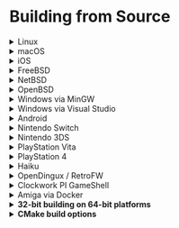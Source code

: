 # Building from Source

<details><summary>Linux</summary>

Note that ```pkg-config``` is an optional dependency for finding libsodium,
although we have a fallback if necessary.

### Installing dependencies on Debian and Ubuntu

```
sudo apt-get install git rpm cmake g++ libsdl2-dev libsodium-dev
```

### Installing dependencies on Fedora

```
sudo dnf install cmake git glibc-devel SDL2-devel libsodium-devel libasan libubsan
```

### Installing dependencies on Alpine Linux

```
sudo apk add git cmake g++ sdl2-dev libsodium-dev
```

### Compiling

```bash
git clone https://github.com/pionere/devilutionx
cd devilutionx
cmake -S. -Bbuild -DCMAKE_BUILD_TYPE=Release
cmake --build build -j $(getconf _NPROCESSORS_ONLN)
```

</details>

<details><summary>macOS</summary>

Make sure you have [Homebrew](https://brew.sh/) installed, then run:

```bash
brew bundle install
cmake -S. -Bbuild -DCMAKE_BUILD_TYPE=Release
cmake --build build -j $(sysctl -n hw.physicalcpu)
```

</details>
<details><summary>iOS</summary>

Make sure you have [Homebrew](https://brew.sh/) installed, then run:

```bash
brew install cmake
cmake -S. -Bbuild -DCMAKE_TOOLCHAIN_FILE=../CMake/ios.toolchain.cmake  -DENABLE_BITCODE=0 -DPLATFORM=OS64
cmake --build build -j $(sysctl -n hw.physicalcpu) --config Release
cd build
rm -rf Payload devilutionx.ipa
mkdir -p Payload
mv devilutionx.app Payload
zip -r devilutionx.ipa Payload
```

For testing with the Simulator instead run the following:

```bash
cmake -S. -Bbuild -G Xcode -DCMAKE_TOOLCHAIN_FILE=../CMake/ios.toolchain.cmake -DPLATFORM=SIMULATOR64
```

Then open the generated Xcode project and run things from there.
</details>
<details><summary>FreeBSD</summary>

### Installing dependencies

```
pkg install cmake libsodium
```

### Compiling

```bash
cmake -S. -Bbuild. -DCMAKE_BUILD_TYPE=Release
cmake --build build -j $(sysctl -n hw.ncpu)
```

</details>
<details><summary>NetBSD</summary>

### Installing dependencies

```
pkgin install cmake libsodium
```

### Compiling

```bash
cmake -S. -Bbuild -DCMAKE_BUILD_TYPE=Release
cmake --build build -j $(sysctl -n hw.ncpu)
```

</details>

<details><summary>OpenBSD</summary>

### Installing dependencies

```
pkg_add cmake libsodium gmake
```

### Compiling

```bash
cmake -S. -Bbuild -DCMAKE_MAKE_PROGRAM=gmake -DCMAKE_BUILD_TYPE=Release
cmake --build build -j $(sysctl -n hw.ncpuonline)
```

</details>

<details><summary>Windows via MinGW</summary>

### Installing dependencies on WSL, Debian and Ubuntu

### 32-bit

Download and place the 32bit MinGW Development Libraries of [SDL2](https://www.libsdl.org/download-2.0.php) and [Libsodium](https://github.com/jedisct1/libsodium/releases) in `/usr/i686-w64-mingw32`. This can be done automatically by running `Packaging/windows/mingw-prep.sh`.

```
sudo apt-get install cmake gcc-mingw-w64-i686 g++-mingw-w64-i686 pkg-config-mingw-w64-i686
```

### 64-bit

Download and place the 64bit MinGW Development Libraries of [SDL2](https://www.libsdl.org/download-2.0.php) and [Libsodium](https://github.com/jedisct1/libsodium/releases) in `/usr/x86_64-w64-mingw32`. This can be done automatically by running `Packaging/windows/mingw-prep.sh`.

```
sudo apt-get install cmake gcc-mingw-w64-x86-64 g++-mingw-w64-x86-64 pkg-config-mingw-w64-x86-64
```

### Compiling

```
sudo apt-get install wget git
git clone https://github.com/pionere/devilutionx
cd devilutionx
```

### 32-bit

```bash
cmake -S. -Bbuild -DCMAKE_TOOLCHAIN_FILE=../CMake/mingwcc.toolchain.cmake -DCMAKE_BUILD_TYPE=Release
cmake --build build -j $(getconf _NPROCESSORS_ONLN)
```

### 64-bit

```bash
cmake -S. -Bbuild -DCMAKE_TOOLCHAIN_FILE=../CMake/mingwcc64.toolchain.cmake -DCMAKE_BUILD_TYPE=Release
cmake --build build -j $(getconf _NPROCESSORS_ONLN)
```

Note: If your `(i686|x86_64)-w64-mingw32` directory is not in `/usr` (e.g. when on Debian), the mingw-prep scripts and the CMake
command won't work. You need adjust the mingw-prep scripts and pass `-DCROSS_PREFIX=/path` to CMake to set the path to the parent
of the `(i686|x86_64)-w64-mingw32` directory.
</details>
<details><summary>Windows via Visual Studio</summary>

### Installing dependencies

Make sure to install the `C++ CMake tools for Windows` component for Visual Studio.

Execute the following commands (via cmd or powershell):
1. Install [Git for Windows](https://gitforwindows.org/)

   ```
   git clone https://github.com/microsoft/vcpkg
   ```

2. Setup [vckpg](https://github.com/microsoft/vcpkg#quick-start-windows)

   ```
   cd vcpkg
   bootstrap-vcpkg.bat
   vcpkg integrate install
   ```

3. Install the required dependencies

   For the 64-bit version:

   ```
   vcpkg install sdl2:x64-windows libsodium:x64-windows
   ```

   For the 32-bit version:

   ```
   vcpkg install sdl2:x86-windows libsodium:x86-windows
   ```

*Note*
You can download the libraries manually from [SDL2](https://www.libsdl.org/download-2.0.php) and [Libsodium](https://github.com/jedisct1/libsodium/releases).

### Compiling

* **Through Open->CMake in Visual Studio**

1. Go to `File -> Open -> CMake`, select `CMakeLists.txt` from the project root.
2. Select the `x64-Release` configuration (or `x86-Release` for 32 bit builds, `-Debug` for debug builds).
3. Select `Build devilution.exe` from the `Build` menu.

* **Through GCC/WSL in Visual Studio**

1. Ensure the WSL environment has the build pre-requisites for both devilutionX (see "Installing dependencies on Debian and Ubuntu" under the "Linux" section above) and [WSL remote development](https://docs.microsoft.com/en-us/cpp/linux/connect-to-your-remote-linux-computer?view=msvc-160#connect-to-wsl).
2. Select the `WSL-GCC-x64-Debug` configuration.
3. Select `Build devilution` from the `Build` menu.

* **Through cmake-gui**

1. Input the path to devilutionx source directory at `Where is the source code:` field.
2. Input the path where the binaries would be placed at `Where to build the binaries:` field. If you want to place them inside source directory it's preferable to do so inside directory called `build` to avoid the binaries being added to the source tree.
3. It's recommended to input `Win32` in `Optional Platform for Generator`, otherwise it will default to x64 build.
4. In case you're using `vcpkg` select `Specify toolchain file for cross-compiling` and select the file `scripts/buildsystems/vcpkg.cmake` from `vcpkg` directory otherwise just go with `Use default native compilers`.
5. In case you need to select any paths to dependencies manually do this right in cmake-gui window.
6. Press `Generate` and open produced `.sln` file using Visual Studio.
7. Use build/debug etc. commands inside Visual Studio Solution like with any normal Visual Studio project.

</details>

<details><summary>Android</summary>

### Installing dependencies

Install [Android Studio](https://developer.android.com/studio)
After first launch configuration, go to "Configure -> SDK Manager -> SDK Tools".
Select "NDK (Side by side)" and "CMake" checkboxes and click "OK".

### Compiling

Click "Open Existing Project" and choose "android-project" folder in DevilutionX root folder.
Wait until Gradle sync is completed.
In Android Studio, go to "Build -> Make Project" or use the shortcut Ctrl+F9
You can find the compiled APK in `/android-project/app/build/outputs/apk/`
</details>

<details><summary>Nintendo Switch</summary>

### Installing dependencies

https://devkitpro.org/wiki/Getting_Started

- Install (dkp-)pacman: https://devkitpro.org/wiki/devkitPro_pacman

- Install required packages with (dkp-)pacman:

```
sudo (dkp-)pacman -S --needed - < Packaging/switch/packages.txt
```

### Compiling

```bash
cmake -S. -Bbuild -DCMAKE_TOOLCHAIN_FILE=/opt/devkitpro/cmake/Switch.cmake -DCMAKE_BUILD_TYPE=Release
cmake --build build -j $(getconf _NPROCESSORS_ONLN)
```

The nro-file will be generated in the build folder. Test with an emulator (RyuJinx) or real hardware.

[Nintendo Switch manual](/docs/manual/platforms/switch.md)
</details>

<details><summary>Nintendo 3DS</summary>

### Installing dependencies

https://devkitpro.org/wiki/Getting_Started

- Install (dkp-)pacman: https://devkitpro.org/wiki/devkitPro_pacman

- Install required packages with (dkp-)pacman:

```
sudo (dkp-)pacman -S devkitARM general-tools 3dstools devkitpro-pkgbuild-helpers \
	libctru citro3d 3ds-sdl \
	3ds-freetype 3ds-libogg 3ds-libvorbisidec 3ds-mikmod 3ds-cmake \
	3ds-pkg-config picasso 3dslink
```

- Download or compile [bannertool](https://github.com/Steveice10/bannertool/releases) and [makerom](https://github.com/jakcron/Project_CTR/releases)
  - Copy binaries to: `/opt/devkitpro/tools/bin/`

### Compiling

_If you are compiling using MSYS2, you will need to run `export MSYS2_ARG_CONV_EXCL=-D` before compiling.
Otherwise, MSYS will sanitize file paths in compiler flags which will likely lead to errors in the build._

```bash
cmake -S. -Bbuild -DCMAKE_TOOLCHAIN_FILE=/opt/devkitpro/cmake/3DS.cmake -DCMAKE_BUILD_TYPE=Release
cmake --build build -j $(getconf _NPROCESSORS_ONLN)
```

The output files will be generated in the build folder.

[Nintendo 3DS manual](/docs/manual/platforms/3ds.md)
</details>

<details><summary>PlayStation Vita</summary>

### Compiling

```bash
cmake -S. -Bbuild -DCMAKE_TOOLCHAIN_FILE=${VITASDK}/share/vita.toolchain.cmake -DCMAKE_BUILD_TYPE=Release
cmake --build build
```

[PlayStation Vita manual](/docs/manual/platforms/vita.md)
</details>


<details><summary>PlayStation 4</summary>

### Installing dependencies

Install [PacBrew openorbis SDK](https://github.com/PacBrew/pacbrew-packages)

### Compiling

```console
devilutionX$ ./Packaging/ps4/build.sh
```

[PlayStation 4 manual](/docs/manual/platforms/ps4.md)
</details>


<details><summary>Haiku</summary>

### Installing dependencies on 32 bit Haiku

```
pkgman install cmake_x86 devel:libsdl2_x86 devel:libsodium_x86
```

### Installing dependencies on 64 bit Haiku

```
pkgman install cmake devel:libsdl2 devel:libsodium
```

### Compiling on 32 bit Haiku

```bash
setarch x86 #Switch to secondary compiler toolchain (GCC8+)
cmake -S. -Bbuild -DCMAKE_BUILD_TYPE=Release
cmake --build build -j $(getconf _NPROCESSORS_ONLN)
```

### Compiling on 64 bit Haiku

No setarch required, as there is no secondary toolchain on x86_64, and the primary is GCC8+

```
cmake -S. -Bbuild -DCMAKE_BUILD_TYPE=Release
cmake --build build -j $(getconf _NPROCESSORS_ONLN)
```

</details>

<details><summary>OpenDingux / RetroFW</summary>

DevilutionX uses buildroot to build packages for OpenDingux and RetroFW.

The build script does the following:

1. Downloads and configures the buildroot if necessary.
2. Builds the executable (using CMake).
3. Packages the executable and all related resources into an `.ipk` or `.opk` package.

The buildroot uses ~2.5 GiB of disk space and can take 20 minutes to build.

For OpenDingux builds `mksquashfs` needs to be installed.

To build, run the following command

~~~ bash
Packaging/OpenDingux/build.sh <platform>
~~~

Replace `<platform>` with one of: `retrofw`, `rg350`, or `gkd350h`.

This prepares and uses the buildroot at `$HOME/buildroot-$PLATFORM-devilutionx`.

End-user manuals are available here:

* [RetroFW manual](/docs/manual/platforms/retrofw.md)
* [RG-350 manual](/docs/manual/platforms/rg350.md)
* [GKD350h manual](/docs/manual/platforms/gkd350h.md)

</details>

<details><summary>Clockwork PI GameShell</summary>

You can either call

~~~ bash
Packaging/cpi-gamesh/build.sh
~~~

to install dependencies and build the code.

Or you create a new directory under `/home/cpi/apps/Menu` and copy [the file](Packaging/cpi-gamesh/__init__.py) there. After restarting the UI, you can download and compile the game directly from the device itself. See [the readme](Packaging/cpi-gamesh/readme.md) for more details.
</details>

<details><summary>Amiga via Docker</summary>

### Build the container from the repo root

~~~ bash
docker build -f Packaging/amiga/Dockerfile -t devilutionx-amiga .
~~~

### Build DevilutionX Amiga binary

~~~ bash
docker run -u "$(id -u "$USER"):$(id -g "$USER")" --rm -v "${PWD}:/work" devilutionx-amiga
~~~

The command above builds DevilutionX in release mode.
For other build options, you can run the container interactively:

~~~ bash
docker run -u "$(id -u "$USER"):$(id -g "$USER")" -ti --rm -v "${PWD}:/work" devilutionx-amiga bash
~~~

See the `CMD` in `Packaging/amiga/Dockerfile` for reference.

To actually start DevilutionX, increase the stack size to 50KiB in Amiga.
You can do this by selecting the DevilutionX icon, then hold right mouse button and
select Icons -> Information in the top menu.
</details>

<details><summary><b>32-bit building on 64-bit platforms</b></summary><blockquote>

<details><summary>Linux</summary>

Note that ```pkg-config``` is an optional dependency for finding libsodium,
although we have a fallback if necessary.

### Installing dependencies on Debian and Ubuntu

```
sudo apt-get install git rpm cmake g++-multilib libsdl2-dev:i386 libsodium-dev libsodium-dev:i386
```

### Compiling

```bash
git clone https://github.com/pionere/devilutionx
cd devilutionx
cmake -S. -Bbuild -DCMAKE_BUILD_TYPE=Release -DCMAKE_TOOLCHAIN_FILE=../CMake/32bit.cmake
cmake --build build -j $(getconf _NPROCESSORS_ONLN)
```

</details>

<details><summary>MacOS</summary>

### Installing dependencies

Install [Xcode 9.4.1 and Xcode Command Line tools](https://developer.apple.com/download/more/?=xcode%209.4.1), this is the last version with **32 bits** support.

Note: Be sure that your to select the command line Xcode if you have more then one installed:

```
$ sudo xcode-select --switch /Applications/Xcode.app
```

Install the build tools using [Homebrew](https://brew.sh/):

```
brew install automake autoconf libtool
```

Get SDL2 and Libsodium:

```
./xcode-build.sh --get-libs
```

### Compiling

```
./xcode-build.sh --build-libs
./xcode-build.sh --build-project
./xcode-build.sh --package
```

</details>

<details><summary>Windows via MinGW</summary>

### Installing dependencies on Debian and Ubuntu

Download and place the 32bit MinGW Development Libraries of [SDL2](https://www.libsdl.org/download-2.0.php) and [Libsodium](https://github.com/jedisct1/libsodium/releases) in `/user/i686-w64-mingw32`. This can be done automatically by running `Packaging/windows/mingw-prep.sh`

```
sudo apt-get install cmake gcc-mingw-w64-i686 g++-mingw-w64-i686 wget git
```

### Compiling

```
git clone https://github.com/pionere/devilutionx
cd devilutionx
Packaging/windows/mingw-prep.sh  
cmake -S. -Bbuild -DCMAKE_TOOLCHAIN_FILE=../CMake/mingwcc.cmake -DCMAKE_BUILD_TYPE=Release
cmake --build build -j $(getconf _NPROCESSORS_ONLN)
```

</details>

</blockquote></details>

<details><summary><b>CMake build options</b></summary>

### General

- `-DCMAKE_BUILD_TYPE=Release` change build type to release and optimize for distribution.
- `-DVERSION_NUM=XXX` set version number (project version) to the desired value.
- `-DUSE_SDL1=ON` build for SDL v1 instead of v2, not all features are supported under SDL v1, notably upscaling.
- `-DCMAKE_TOOLCHAIN_FILE=../CMake/32bit.cmake` generate 32bit builds on 64bit platforms (remember to use the `linux32` command if on Linux).
- `-DNOSOUND=ON` disable sound support
- `-DSTREAM_ALL_AUDIO=ON` stream all the audio. For extremely RAM-constrained platforms
- `-DNOWIDESCREEN=ON` disable widescreen support
- `-DNONET=ON` disable network support, this also removes the need for the ASIO and Sodium.
- `-DINET_MODE=ON` enable validation of network messages
- `-DADAPTIVE_NETUPDATE=OFF` disable adaptive network
- `-DNETENCRYPT=OFF` disable encryption of network messages
- `-DTCPIP=OFF` disable tcp/ip support
- `-DNOHOSTING=OFF` enable host-only games
- `-DHOSTONLY=ON` disable support for non host-only games
- `-DHELLFIRE=ON` build Hellfire version
- `-DHAS_JOYSTICK=0` disable joystick support
- `-DHAS_DPAD=0` disable dpad support
- `-DHAS_KBCTRL=0` disable keyboard-controller support
- `-DHAS_GAMECTRL=0` disable game-controller support
- `-DHAS_TOUCHPAD=0` disable touchpad support
- `-DASSET_MPL=2` use upscaled assets, requires devilx_hdX.mpq (e.g. devilx_hd2.mpq)
- `-DSCREEN_WIDTH=640` hardcode screen width to 640 pixel
- `-DSCREEN_HEIGHT=480` hardcode screen height to 480 pixel
- `-DMPQONE="hellone.mpq"` Merge the .mpq files to "hellone.mpq". Takes a few minutes, but required to be done only once.

### Debug builds

- `-DDEBUG=OFF` disable debug mode of the Diablo engine.
- `-DASAN=OFF` disable address sanitizer.
- `-DUBSAN=OFF` disable undefined behavior sanitizer.

</details>
